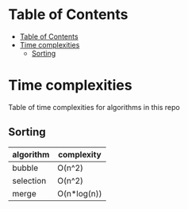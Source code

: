 # Table of Contents

- [Table of Contents](#table-of-contents)
- [Time complexities](#time-complexities)
  - [Sorting](#sorting)

# Time complexities

Table of time complexities for algorithms in this repo

## Sorting

| algorithm | complexity   |
| --------- | ------------ |
| bubble    | O(n^2)       |
| selection | O(n^2)       |
| merge     | O(n\*log(n)) |
